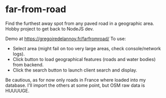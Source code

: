 # far-from-road
Find the furthest away spot from any paved road in a geographic area. Hobby project to get back to NodeJS dev.

Demo at https://gregoiredelannoy.fr/farfromroad/
To use:
 * Select area (might fail on too very large areas, check console/network logs).
 * Click button to load geographical features (roads and water bodies) from backend.
 * Click the search button to launch client search and display.

Be cautious, as for now only roads in France where loaded into my database. I'll import the others at some point, but OSM raw data is HUUUUGE.
